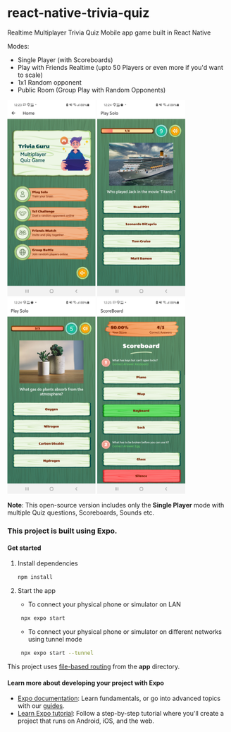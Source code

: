 # react-native-trivia-quiz

Realtime Multiplayer Trivia Quiz Mobile app game built in React Native

Modes: 

- Single Player (with Scoreboards)
- Play with Friends Realtime (upto 50 Players or even more if you'd want to scale)
- 1x1 Random opponent 
- Public Room (Group Play with Random Opponents)

<img src="app-screenshots/App01.jpg" alt="Logo" width="200"/> <img src="app-screenshots/App02.jpg" alt="Logo" width="200"/> <img src="app-screenshots/App03.jpg" alt="Logo" width="200"/> <img src="app-screenshots/App04.jpg" alt="Logo" width="200"/>


**Note**: This open-source version includes only the **Single Player** mode with multiple Quiz questions, Scoreboards, Sounds etc.

### This project is built using Expo. 


#### Get started

1. Install dependencies

   ```bash
   npm install
   ```

2. Start the app
   
   - To connect your physical phone or simulator on LAN
   ```bash
    npx expo start
   ```

   - To connect your physical phone or simulator on different networks using tunnel mode
   
   ```bash
    npx expo start --tunnel
   ```

This project uses [file-based routing](https://docs.expo.dev/router/introduction) from the **app** directory.


#### Learn more about developing your project with Expo

- [Expo documentation](https://docs.expo.dev/): Learn fundamentals, or go into advanced topics with our [guides](https://docs.expo.dev/guides).
- [Learn Expo tutorial](https://docs.expo.dev/tutorial/introduction/): Follow a step-by-step tutorial where you'll create a project that runs on Android, iOS, and the web.
